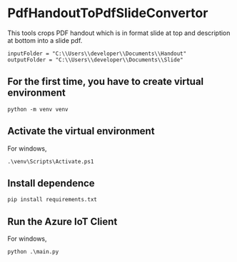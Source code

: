 # PdfHandoutToPdfSlideConvertor

This tools crops PDF handout which is in format slide at top and description at bottom into a slide pdf.

```
inputFolder = "C:\\Users\\developer\\Documents\\Handout"
outputFolder = "C:\\Users\\developer\\Documents\\Slide"
```
## For the first time, you have to create virtual environment
```
python -m venv venv
```

## Activate the virtual environment
For windows,
```
.\venv\Scripts\Activate.ps1   
```

## Install dependence
```
pip install requirements.txt
```

## Run the Azure IoT Client
For windows,
```
python .\main.py
```